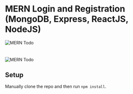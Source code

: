 # MERN Login and Registration (MongoDB, Express, ReactJS, NodeJS)

![MERN Todo](../screenshots/react-login1.PNG)
#
![MERN Todo](../screenshots/react-login2.PNG)


## Setup

Manually clone the repo and then run `npm install`.